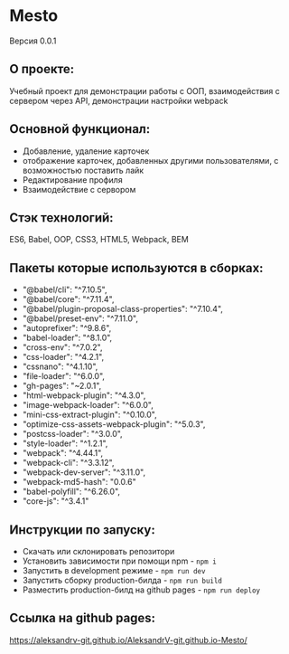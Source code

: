 # Mesto
Версия 0.0.1

## О проекте:
Учебный проект для демонстрации работы с ООП, взаимодействия с сервером через API, демонстрации настройки webpack


## Основной функционал: 
- Добавление, удаление карточек 
- отображение карточек, добавленных другими пользователями, с возможностью поставить лайк
- Редактирование профиля
- Взаимодействие с сервором

## Стэк технологий:
ES6, Babel, OOP, CSS3, HTML5, Webpack, BEM

## Пакеты которые используются в сборках:

   - "@babel/cli": "^7.10.5",
   - "@babel/core": "^7.11.4",
   - "@babel/plugin-proposal-class-properties": "^7.10.4",
   - "@babel/preset-env": "^7.11.0",
   - "autoprefixer": "^9.8.6",
   - "babel-loader": "^8.1.0",
   - "cross-env": "^7.0.2",
   - "css-loader": "^4.2.1",
   - "cssnano": "^4.1.10",
   - "file-loader": "^6.0.0",
   - "gh-pages": "~2.0.1",
   - "html-webpack-plugin": "^4.3.0",
   - "image-webpack-loader": "^6.0.0",
   - "mini-css-extract-plugin": "^0.10.0",
   - "optimize-css-assets-webpack-plugin": "^5.0.3",
   - "postcss-loader": "^3.0.0",
   - "style-loader": "^1.2.1",
   - "webpack": "^4.44.1",
   - "webpack-cli": "^3.3.12",
   - "webpack-dev-server": "^3.11.0",
   - "webpack-md5-hash": "0.0.6"
   - "babel-polyfill": "^6.26.0",
   - "core-js": "^3.4.1"

## Инструкции по запуску:
- Скачать или склонировать репозитори
- Установить зависимости при помощи npm - `npm i`
- Запустить в development режиме - `npm run dev`
- Запустить сборку production-билда - `npm run build`
- Разместить production-билд на github pages - `npm run deploy`

## Ссылка на github pages:
https://aleksandrv-git.github.io/AleksandrV-git.github.io-Mesto/
